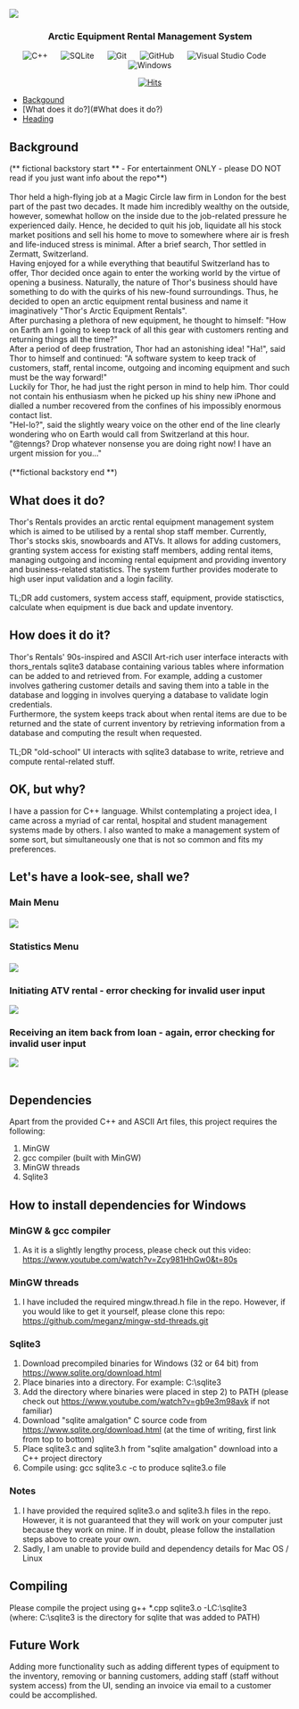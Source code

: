 ![](Images/Thor's_Arctic_Equipment_Rentals.png)
 <div align="center">

 <h3> Arctic Equipment Rental Management System<br>
 
 </div>
 
 <div align="center">
 
![C++](https://img.shields.io/badge/c++-%2300599C.svg?style=for-the-badge&logo=c%2B%2B&logoColor=white) &nbsp;&nbsp;&nbsp;&nbsp; ![SQLite](https://img.shields.io/badge/sqlite-%2307405e.svg?style=for-the-badge&logo=sqlite&logoColor=white) &nbsp;&nbsp;&nbsp;&nbsp; ![Git](https://img.shields.io/badge/git-%23F05033.svg?style=for-the-badge&logo=git&logoColor=white) &nbsp;&nbsp;&nbsp;&nbsp; ![GitHub](https://img.shields.io/badge/github-%23121011.svg?style=for-the-badge&logo=github&logoColor=white) &nbsp;&nbsp;&nbsp;&nbsp;    ![Visual Studio Code](https://img.shields.io/badge/Visual%20Studio%20Code-0078d7.svg?style=for-the-badge&logo=visual-studio-code&logoColor=white)  &nbsp;&nbsp;&nbsp;&nbsp;    ![Windows](https://img.shields.io/badge/Windows-0078D6?style=for-the-badge&logo=windows&logoColor=white)

</div>

<div align="center">
 
[![Hits](https://hits.seeyoufarm.com/api/count/incr/badge.svg?url=https%3A%2F%2Fgithub.com%2Ftenngs%2Fthors-rentals&count_bg=%23000000&title_bg=%23555555&icon=&icon_color=%23E7E7E7&title=visits+%5Btoday%5D+%2F+%5Ball+time%5D&edge_flat=false)](https://hits.seeyoufarm.com)

</div>

- [Backgound](#Background)
- [What does it do?](#What does it do?)
- [Heading](#heading-2)
 


## Background
(** fictional backstory start ** - For entertainment ONLY - please DO NOT read if you just want info about the repo**)<br>
<br>
Thor held a high-flying job at a Magic Circle law firm in London for the best part of the past two decades. It made him incredibly wealthy on the outside, however, somewhat hollow on the inside due to the job-related pressure he experienced daily. Hence, he decided to quit his job, liquidate all his stock market positions and sell his home to move to somewhere where air is fresh and life-induced stress is minimal. After a brief search, Thor settled in Zermatt, Switzerland.<br>
Having enjoyed for a while everything that beautiful Switzerland has to offer, Thor decided once again to enter the working world by the virtue of opening a business. Naturally, the nature of Thor's business should have something to do with the quirks of his new-found surroundings. Thus, he decided to open an arctic equipment rental business and name it imaginatively "Thor's Arctic Equipment Rentals".<br>After purchasing a plethora of new equipment, he thought to himself: "How on Earth am I going to keep track of all this gear with customers renting and returning things all the time?" <br>
After a period of deep frustration, Thor had an astonishing idea! "Ha!", said Thor to himself and continued: "A software system to keep track of customers, staff, rental income, outgoing and incoming equipment and such must be the way forward!"<br>
Luckily for Thor, he had just the right person in mind to help him. Thor could not contain his enthusiasm when he picked up his shiny new iPhone and dialled a number recovered from the confines of his impossibly enormous contact list.<BR>
"Hel-lo?", said the slightly weary voice on the other end of the line clearly wondering who on Earth would call from Switzerland at this hour.<br> "@tenngs? Drop whatever nonsense you are doing right now! I have an urgent mission for you..." <br><br>
(**fictional backstory end **)

## What does it do?
Thor's Rentals provides an arctic rental equipment management system which is aimed to be utilised by a rental shop staff member. Currently, Thor's stocks skis, snowboards and ATVs. It allows for adding customers, granting system access for existing staff members, adding rental items, managing outgoing and incoming rental equipment and providing inventory and business-related statistics. The system further provides moderate to high user input validation and a login facility.<br><br>
TL;DR add customers, system access staff, equipment, provide statisctics, calculate when equipment is due back and update inventory.

## How does it do it?
Thor's Rentals' 90s-inspired and ASCII Art-rich user interface interacts with thors_rentals sqlite3 database containing various tables where information can be added to and retrieved from. For example, adding a customer involves gathering customer details and saving them into a table in the database and logging in involves querying a database to validate login credentials.<br>
Furthermore, the system keeps track about when rental items are due to be returned and the state of current inventory by retrieving information from a database and computing the result when requested.<br><br>
TL;DR "old-school" UI interacts with sqlite3 database to write, retrieve and compute rental-related stuff.

## OK, but why?
I have a passion for C++ language. Whilst contemplating a project idea, I came across a myriad of car rental, hospital and student management systems made by others. I also wanted to make a management system of some sort, but simultaneously one that is not so common and fits my preferences.

## Let's have a look-see, shall we?

### Main Menu<br><br> ![](Images/thors-main-menu.jpg)<br>

### Statistics Menu<br><br> ![](Images/thors-stats.jpg)<br>


### Initiating ATV rental - error checking for invalid user input<br>
![](Images/thors-init-rental.gif)

### Receiving an item back from loan - again, error checking for invalid user input<br>
![](Images/thors-receive-item.gif)<br><br>

## Dependencies
Apart from the provided C++ and ASCII Art files, this project requires the following:
1) MinGW
2) gcc compiler (built with MinGW)
3) MinGW threads
4) Sqlite3

## How to install dependencies for Windows<br>
### MinGW & gcc compiler
1) As it is a slightly lengthy process, please check out this video: https://www.youtube.com/watch?v=Zcy981HhGw0&t=80s<br>
### MinGW threads
1) I have included the required mingw.thread.h file in the repo. However, if you would like to get it yourself, please clone this repo: https://github.com/meganz/mingw-std-threads.git
### Sqlite3 
1) Download precompiled binaries for Windows (32 or 64 bit) from https://www.sqlite.org/download.html
2) Place binaries into a directory. For example: C:\sqlite3
3) Add the directory where binaries were placed in step 2) to PATH (please check out https://www.youtube.com/watch?v=gb9e3m98avk if not familiar)
4) Download "sqlite amalgation" C source code from  https://www.sqlite.org/download.html (at the time of writing, first link from top to bottom)
5) Place sqlite3.c and sqlite3.h from "sqlite amalgation" download into a C++ project directory
6) Compile using: gcc sqlite3.c -c to produce sqlite3.o file
### Notes
1) I have provided the required sqlite3.o and sqlite3.h files in the repo. However, it is not guaranteed that they will work on your computer just because they work on mine. If in doubt, please follow the installation steps above to create your own.
2) Sadly, I am unable to provide build and dependency details for Mac OS / Linux
## Compiling
Please compile the project using g++ *.cpp sqlite3.o -LC:\sqlite3<br>
(where: C:\sqlite3 is the directory for sqlite that
was added to PATH)
## Future Work
Adding more functionality such as adding different types of equipment to the inventory, removing or banning customers, adding staff (staff without system access) from the UI, sending an invoice via email to a customer could be accomplished.
 





